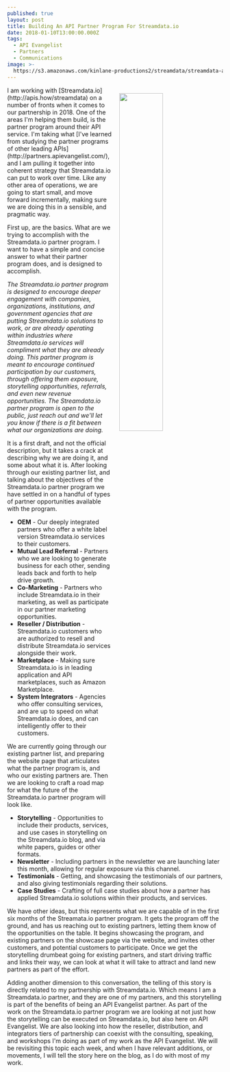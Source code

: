 ```yaml
---
published: true
layout: post
title: Building An API Partner Program For Streamdata.io
date: 2018-01-10T13:00:00.000Z
tags:
  - API Evangelist
  - Partners
  - Communications
image: >-
  https://s3.amazonaws.com/kinlane-productions2/streamdata/streamdata-api-evangelist-partner.png
---
```

<p><img src="https://s3.amazonaws.com/kinlane-productions2/streamdata/streamdata-api-evangelist-partner.png" align="right" width="45%" style="padding: 15px;" /></p>I am working with [Streamdata.io](http://apis.how/streamdata) on a number of fronts when it comes to our partnership in 2018. One of the areas I'm helping them build, is the partner program around their API service. I'm taking what [I've learned from studying the partner programs of other leading APIs](http://partners.apievangelist.com/), and I am pulling it together into coherent strategy that Streamdata.io can put to work over time. Like any other area of operations, we are going to start small, and move forward incrementally, making sure we are doing this in a sensible, and pragmatic way.

First up, are the basics. What are we trying to accomplish with the Streamdata.io partner program. I want to have a simple and concise answer to what their partner program does, and is designed to accomplish.

_The Streamdata.io partner program is designed to encourage deeper engagement with companies, organizations, institutions, and government agencies that are putting Streamdata.io solutions to work, or are already operating within industries where Streamdata.io services will compliment what they are already doing. This partner program is meant to encourage continued participation by our customers, through offering them exposure, storytelling opportunities, referrals, and even new revenue opportunities. The Streamdata.io partner program is open to the public, just reach out and we'll let you know if there is a fit between what our organizations are doing._

It is a first draft, and not the official description, but it takes a crack at describing why we are doing it, and some about what it is. After looking through our existing partner list, and talking about the objectives of the Streamdata.io partner program we have settled in on a handful of types of partner opportunities available with the program.

- **OEM** - Our deeply integrated partners who offer a white label version Streamdata.io services to their customers.
- **Mutual Lead Referral** - Partners who we are looking to generate business for each other, sending leads back and forth to help drive growth.
- **Co-Marketing** - Partners who include Streamdata.io in their marketing, as well as participate in our partner marketing opportunities.
- **Reseller / Distribution** - Streamdata.io customers who are authorized to resell and distribute Streamdata.io services alongside their work.
- **Marketplace** - Making sure Streamdata.io is in leading application and API marketplaces, such as Amazon Marketplace.
- **System Integrators** - Agencies who offer consulting services, and are up to speed on what Streamdata.io does, and can intelligently offer to their customers.

We are currently going through our existing partner list, and preparing the website page that articulates what the partner program is, and who our existing partners are. Then we are looking to craft a road map for what the future of the Streamdata.io partner program will look like.

- **Storytelling** - Opportunities to include their products, services, and use cases in storytelling on the Streamdata.io blog, and via white papers, guides or other formats.
- **Newsletter** - Including partners in the newsletter we are launching later this month, allowing for regular exposure via this channel.
- **Testimonials** - Getting, and showcasing the testimonials of our partners, and also giving testimonials regarding their solutions.
- **Case Studies** - Crafting of full case studies about how a partner has applied Streamdata.io solutions within their products, and services.

We have other ideas, but this represents what we are capable of in the first six months of the Streamata.io partner program. It gets the program off the ground, and has us reaching out to existing partners, letting them know of the opportunities on the table. It begins showcasing the program, and existing partners on the showcase page via the website, and invites other customers, and potential customers to participate. Once we get the storytelling drumbeat going for existing partners, and start driving traffic and links their way, we can look at what it will take to attract and land new partners as part of the effort.

Adding another dimension to this conversation, the telling of this story is directly related to my partnership with Streamdata.io. Which means I am a Streamdata.io partner, and they are one of my partners, and this storytelling is part of the benefits of being an API Evangelist partner. As part of the work on the Streamdata.io partner program we are looking at not just how the storytelling can be executed on Streamdata.io, but also here on API Evangelist. We are also looking into how the reseller, distribution, and integrators tiers of partnership can coexist with the consulting, speaking, and workshops I'm doing as part of my work as the API Evangelist. We will be revisiting this topic each week, and when I have relevant additions, or movements, I will tell the story here on the blog, as I do with most of my work.
